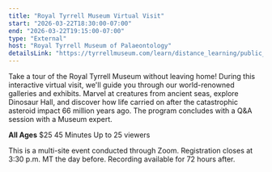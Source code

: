 ```yaml
---
title: "Royal Tyrrell Museum Virtual Visit"
start: "2026-03-22T18:30:00-07:00"
end: "2026-03-22T19:15:00-07:00"
type: "External"
host: "Royal Tyrrell Museum of Palaeontology"
detailsLink: "https://tyrrellmuseum.com/learn/distance_learning/public_webcasts"
---
```

Take a tour of the Royal Tyrrell Museum without leaving home! During this interactive virtual visit, we'll guide you through our world-renowned galleries and exhibits. Marvel at creatures from ancient seas, explore Dinosaur Hall, and discover how life carried on after the catastrophic asteroid impact 66 million years ago. The program concludes with a Q&A session with a Museum expert.

**All Ages**
$25
45 Minutes
Up to 25 viewers

This is a multi-site event conducted through Zoom. Registration closes at 3:30 p.m. MT the day before. Recording available for 72 hours after.